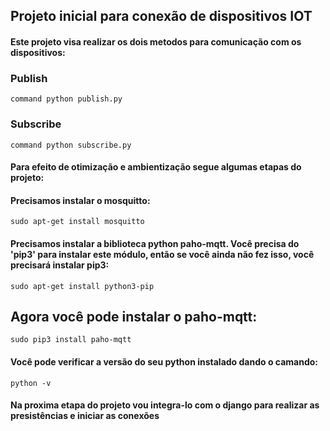 ## Projeto inicial para conexão de dispositivos IOT

#### Este projeto visa realizar os dois metodos para comunicação com os dispositivos:

### Publish

``` command python publish.py ```

### Subscribe

``` command python subscribe.py ```

#### Para efeito de otimização e ambientização segue algumas etapas do projeto:

#### Precisamos instalar o mosquitto:

``` sudo apt-get install mosquitto ```

#### Precisamos instalar a biblioteca python paho-mqtt. Você precisa do 'pip3' para instalar este módulo, então se você ainda não fez isso, você precisará instalar pip3:

``` sudo apt-get install python3-pip ```

## Agora você pode instalar o paho-mqtt:

``` sudo pip3 install paho-mqtt ```

#### Você pode verificar a versão do seu python instalado dando o camando:

``` python -v ```

#### Na proxima etapa do projeto vou integra-lo com o django para realizar as presistências e iniciar as conexões



